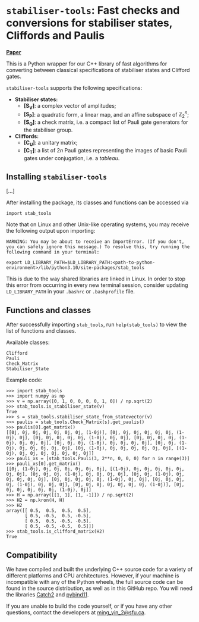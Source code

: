 # `stabiliser-tools`: Fast checks and conversions for stabiliser states, Cliffords and Paulis

**[Paper](https://arxiv.org/abs/2311.10357)**

This is a Python wrapper for our C++ library of fast algorithms for converting between classical specifications of stabiliser states and Clifford gates.

`stabiliser-tools` supports the following specifications:
- **Stabiliser states:**
    - **[S<sub>V</sub>]**: a complex vector of amplitudes;
    - **[S<sub>P</sub>]**: a quadratic form, a linear map, and an affine subspace of $\mathbb{Z}_2^n$;
    - **[S<sub>Q</sub>]**: a check matrix, i.e. a compact list of Pauli gate generators for the stabiliser group.
- **Cliffords:**
    - **[C<sub>U</sub>]**: a unitary matrix;
    - **[C<sub>T</sub>]**: a list of $2n$ Pauli gates representing the images of basic Pauli gates under conjugation, i.e. a *tableau*.

## Installing `stabiliser-tools`
[...]

After installing the package, its classes and functions can be accessed via
```
import stab_tools
```
Note that on Linux and other Unix-like operating systems, you may receive the following output upon importing:
```
WARNING: You may be about to receive an ImportError. (If you don't, you can safely ignore this message.) To resolve this, try running the following command in your terminal:

export LD_LIBRARY_PATH=$LD_LIBRARY_PATH:<path-to-python-environment>/lib/python3.10/site-packages/stab_tools
```
This is due to the way shared libraries are linked in Linux. In order to stop this error from occurring in every new terminal session, consider updating `LD_LIBRARY_PATH` in your `.bashrc` or `.bashprofile` file.

## Functions and classes
After successfully importing `stab_tools`, run `help(stab_tools)` to view the list of functions and classes.

Available classes:
```
Clifford
Pauli
Check_Matrix
Stabiliser_State
```

Example code:
```
>>> import stab_tools
>>> import numpy as np
>>> v = np.array([0, 1, 0, 0, 0, 0, 1, 0]) / np.sqrt(2)
>>> stab_tools.is_stabiliser_state(v)
True
>>> s = stab_tools.stabiliser_state_from_statevector(v)
>>> paulis = stab_tools.Check_Matrix(s).get_paulis()
>>> paulis[0].get_matrix()
[[0j, 0j, 0j, 0j, 0j, 0j, 0j, (1-0j)], [0j, 0j, 0j, 0j, 0j, 0j, (1-0j), 0j], [0j, 0j, 0j, 0j, 0j, (1-0j), 0j, 0j], [0j, 0j, 0j, 0j, (1-0j), 0j, 0j, 0j], [0j, 0j, 0j, (1-0j), 0j, 0j, 0j, 0j], [0j, 0j, (1-0j), 0j, 0j, 0j, 0j, 0j], [0j, (1-0j), 0j, 0j, 0j, 0j, 0j, 0j], [(1-0j), 0j, 0j, 0j, 0j, 0j, 0j, 0j]]
>>> pauli_xs = [stab_tools.Pauli(3, 2**n, 0, 0, 0) for n in range(3)]
>>> pauli_xs[0].get_matrix()
[[0j, (1-0j), 0j, 0j, 0j, 0j, 0j, 0j], [(1-0j), 0j, 0j, 0j, 0j, 0j, 0j, 0j], [0j, 0j, 0j, (1-0j), 0j, 0j, 0j, 0j], [0j, 0j, (1-0j), 0j, 0j, 0j, 0j, 0j], [0j, 0j, 0j, 0j, 0j, (1-0j), 0j, 0j], [0j, 0j, 0j, 0j, (1-0j), 0j, 0j, 0j], [0j, 0j, 0j, 0j, 0j, 0j, 0j, (1-0j)], [0j, 0j, 0j, 0j, 0j, 0j, (1-0j), 0j]]
>>> H = np.array([[1, 1], [1, -1]]) / np.sqrt(2)
>>> H2 = np.kron(H, H)
>>> H2
array([[ 0.5,  0.5,  0.5,  0.5],
       [ 0.5, -0.5,  0.5, -0.5],
       [ 0.5,  0.5, -0.5, -0.5],
       [ 0.5, -0.5, -0.5,  0.5]])
>>> stab_tools.is_clifford_matrix(H2)
True
```

## Compatibility
We have compiled and built the underlying C++ source code for a variety of different platforms and CPU architectures. However, if your machine is incompatible with any of the Python wheels, the full source code can be found in the source distribution, as well as in this GitHub repo. You will need the libraries [Catch2](https://github.com/catchorg/Catch2) and [pybind11](https://github.com/pybind/pybind11).

If you are unable to build the code yourself, or if you have any other questions, contact the developers at ming_yin_2@sfu.ca.